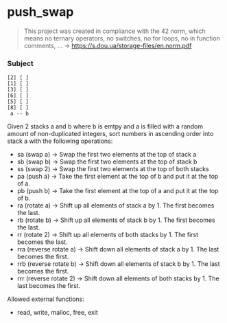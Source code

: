 # push_swap

> This project was created in compliance with the 42 norm, which means no ternary operators, no switches, no for loops, no in function comments, ... -> https://s.dou.ua/storage-files/en.norm.pdf

### Subject

```
[2] [ ]
[1] [ ]
[3] [ ]
[6] [ ]
[5] [ ]
[8] [ ]
 a -- b
```

Given 2 stacks a and b where b is emtpy and a is filled with a random amount of non-duplicated integers, sort numbers in ascending order into stack a with the following operations:

- sa (swap a) -> Swap the first two elements at the top of stack a
- sb (swap b) -> Swap the first two elements at the top of stack b
- ss (swap 2) -> Swap the first two elements at the top of both stacks
- pa (push a) -> Take the first element at the top of b and put it at the top of a.
- pb (push b) -> Take the first element at the top of a and put it at the top of b.
- ra (rotate a) -> Shift up all elements of stack a by 1. The first becomes the last.
- rb (rotate b) -> Shift up all elements of stack b by 1. The first becomes the last.
- rr (rotate 2) -> Shift up all elements of both stacks by 1. The first becomes the last.
- rra (reverse rotate a) -> Shift down all elements of stack a by 1. The last becomes the first.
- rrb (reverse rotate b) -> Shift down all elements of stack b by 1. The last becomes the first.
- rrr (reverse rotate 2) -> Shift down all elements of both stacks by 1. The last becomes the first.

Allowed external functions:
- read, write, malloc, free, exit